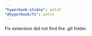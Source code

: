 ```yaml
---
"hyperbook-studio": patch
"@hyperbook/fs": patch
---
```


Fix extension did not find the .git folder.

